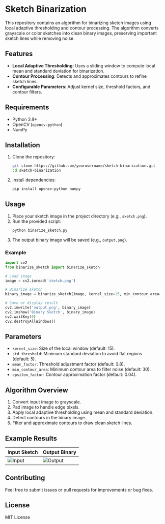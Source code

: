 # Sketch Binarization

This repository contains an algorithm for binarizing sketch images using local adaptive thresholding and contour processing. The algorithm converts grayscale or color sketches into clean binary images, preserving important sketch lines while removing noise.

## Features
- **Local Adaptive Thresholding**: Uses a sliding window to compute local mean and standard deviation for binarization.
- **Contour Processing**: Detects and approximates contours to refine sketch lines.
- **Configurable Parameters**: Adjust kernel size, threshold factors, and contour filters.

## Requirements
- Python 3.8+
- OpenCV (`opencv-python`)
- NumPy

## Installation
1. Clone the repository:
   ```bash
   git clone https://github.com/yourusername/sketch-binarization.git
   cd sketch-binarization
   ```
2. Install dependencies:
   ```bash
   pip install opencv-python numpy
   ```

## Usage
1. Place your sketch image in the project directory (e.g., `sketch.png`).
2. Run the provided script:
   ```bash
   python binarize_sketch.py
   ```
3. The output binary image will be saved (e.g., `output.png`).

### Example
```python
import cv2
from binarize_sketch import binarize_sketch

# Load image
image = cv2.imread('sketch.png')

# Binarize sketch
binary_image = binarize_sketch(image, kernel_size=15, min_contour_area=30)

# Save or display result
cv2.imwrite('output.png', binary_image)
cv2.imshow('Binary Sketch', binary_image)
cv2.waitKey(0)
cv2.destroyAllWindows()
```

## Parameters
- `kernel_size`: Size of the local window (default: 15).
- `std_threshold`: Minimum standard deviation to avoid flat regions (default: 5).
- `mean_factor`: Threshold adjustment factor (default: 0.8).
- `min_contour_area`: Minimum contour area to filter noise (default: 30).
- `epsilon_factor`: Contour approximation factor (default: 0.04).

## Algorithm Overview
1. Convert input image to grayscale.
2. Pad image to handle edge pixels.
3. Apply local adaptive thresholding using mean and standard deviation.
4. Detect contours in the binary image.
5. Filter and approximate contours to draw clean sketch lines.

## Example Results
| Input Sketch | Output Binary |
|--------------|---------------|
| ![Input](examples/sketch.png) | ![Output](examples/output.png) |

## Contributing
Feel free to submit issues or pull requests for improvements or bug fixes.

## License
MIT License
